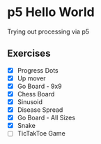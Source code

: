 # p5 Hello World

Trying out processing via p5

## Exercises

- [x] Progress Dots
- [x] Up mover
- [x] Go Board - 9x9
- [x] Chess Board
- [x] Sinusoid
- [x] Disease Spread
- [x] Go Board - All Sizes
- [x] Snake
- [ ] TicTakToe Game
